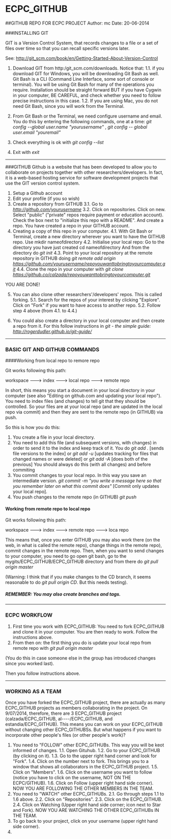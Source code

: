 ECPC_GITHUB
===========

##GITHUB REPO FOR ECPC PROJECT
Author: mc
Date: 20-06-2014

###INSTALLING GIT

GIT is a Version Control System, that records changes to a file or a set of files over time so that you can recall specific versions later. 

See:
http://git_scm.com/book/en/Getting-Started-About-Version-Control
 
1. Download GIT from http:/git_scm.com/downloads.
Notice that: 
1.1. if you download GIT for Windows, you will be downloading Git Bash as well.  Git Bash is a CLI (Command Line Interface, some sort of console or terminal). You will be using Git Bash for many of the operations you require. Installation should be straight forward BUT if you have Cygwin in your computer, BE CAREFUL, and check whether you need to follow precise instructions in this case. 
1.2. If you are using Mac, you do not need Git Bash, since you will work from the Terminal. 

2. From Git Bash or the Terminal, we need configure username and email. You do this by entering the following commands, one at a time:
*git config --global user.name "yourusername"* , 
*git config -- global user.email "youremail"*

3. Check everything is ok with
*git config --list*

4. Exit with 
*exit*

---

###GITHUB
Github is a website that has been developed to allow you to collaborate on projects together with other researchers/developers. In fact, it is a web-based hosting service for software development projects that use the GIT version control system.  

1. Setup a Github account
2. Edit your profile (if you so wish)
3. Create a repository from GITHUB
    3.1. Go to *http://github.com/yourusername*
    3.2. Click on repositories. Click on new. Select "public" ("private" repos require payment or education account). Check the box next to "initialize this repo with a README". And create a repo. You have created a repo in your GITHUB account. 
4. Creating a copy of this repo in your computer.
    4.1. With Git Bash or Terminal, create a new directory wherever you want to have the GITHUB repo. Use 
mkdir nameofdirectory
    4.2. Initialise your local repo: Go to the directory you have just created 
    cd nameofdirectory
    And from the directory do
    *git init*
    4.3. Point to your local repository at the remote repository in GITHUB doing
    *git remote add origin https://github.com/yourusername/repoyouwanttobringtoyourcomputer.git*
    4.4. Clone the repo in your computer with
    *git clone https://github.co/calzada/repoyouwanttobringtoyourcomputer.git*

YOU ARE DONE!

5. You can also clone other researchers'/developers' repos. This is called forking.
    5.1. Search for the repos of your interest by clicking "Explore". Click on "Fork" if you want to have access to another repo.
    5.2. Follow step 4 above (from 4.1. to 4.4.)

6. You could also create a directory in your local computer and then create a repo from it. For this follow instructions in *git - the simple guide: http://rogerdudler.github.io/git-guide/*

---

### BASIC GIT AND GITHUB COMMANDS

####Working from local repo to remore repo

Git works following this path:

workspace ---> index ---> local repo ---> remote repo

In short, this means you start a document in your local directory in your computer (see also "Editing on github.com and updating your local repo"). You need to index files (and changes) to tell git that they should be controlled. So your files are at your local repo (and are updated in the local repo via commit) and then they are sent to the remote repo (in GITHUB) via push. 

So this is how you do this: 

1. You create a file in your local directory.
2. You need to add this file (and subsequent versions, with changes) in order to send it to the index and keep track of it. You do 
*git add .* [sends file versions to the index]
or
*git add -u* [updates tracking for files that changed names or were deleted]
or
*git add -A* [does both of the previous]
You should always do this (with all changes) and before commiting
3. You commit changes to your local repo. In this way you save an intermediate version. 
*git commit -m "you write a message here so that you remember later on what this commit does"* [Commit only updates your local repo].
4. You push changes to the remote repo (in GITHUB)
*git push*

#### Working from remote repo to local repo 

Git works following this path:

workspace ---> index ---> remote repo ---> loca repo

This means that, once you enter GITHUB you may also work there (on the web, in what is called the remote repo), change things in the remote repo), commit changes in the remote repo. Then, when  you want to send changes to your computer, you need to go open git bash, go to the mygits/ECPC_GITHUB/ECPC_GITHUB directory and from there do
*git pull origin master*

(Warning: I think that if you make changes to the CD branch, it seems reasonable to do *git pull origin CD*. But this needs testing).
 
##### REMEMBER: You may also create branches and tags.

---

### ECPC WORKFLOW

1. First time you work with ECPC_GITHUB:
You need to fork ECPC_GITHUB and clone it in your computer. You are then ready to work. Follow the instructions above.
2. From then on:
the first thing you do is update your local repo from remote repo with
*git pull origin master*

(You do this in case someone else in the group has introduced changes since you worked last).

Then you follow instructions above.


---

### WORKING AS A TEAM

Once you have forked the ECPC_GITHUB project, there are actually as many ECPC_GITHUB projects as members collaborating in the project. On 9/07/2014, therefore, there are 3 ECPC_GITHUB project (calzada/ECPC_GITHUB, al----/ECPC_GITHUB, and estandia/ECPC_GITHUB). 
This means you can work on your ECPC_GITHUB without changing other ECPC_GITHUBSs. 
But what happens if you want to incorporate other people's files (or other people's work)?

1. You need to "FOLLOW" other ECPC_GITHUBs. This way you will be keot informed of changes. 1.1. Open Gituhub. 1.2. Go to your ECPC_GITHUB (by clicking on it). 1.3. Go to the upper right hand corner and look for "Fork". 1.4. Click on the number next to fork. This brings you to a window that shows all collaborators in the ECPC_GITHUB project. 1.5. Click on "Members". 1.6. Click on the username you want to follow (notice you have to click on the username, NOT ON THE ECPC/GITHUB). 1.6. Click on Follow (upper right hand side corner). NOW YOU ARE FOLLOWING THE OTHER MEMBERS IN THE TEAM.
2. You need to "WATCH" other ECPC_GITHUBs. 2.1. Go through steps 1.1 to 1.6 above. 2.2. Click on "Repositories". 2.3. Click on the ECPC_GITHUB. 2.4. Click on Watching (Upper right hand side corner; icon next to Star and Fork). NOW YOU ARE WATCHING THE OTHER ECPC_GITHUBs IN THE TEAM.
3. To go back to your project, click on your username (upper right hand side corner).
4. 



